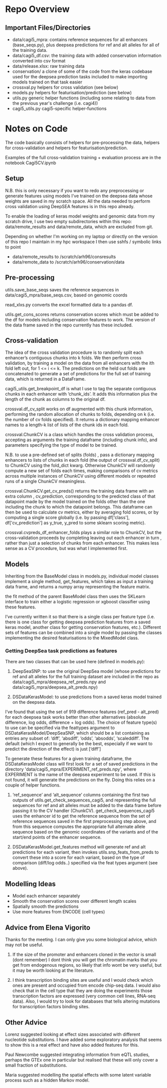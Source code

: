 
# Repo Overview

## Important Files/Directories

* data/cagi5_mpra:
  contains reference sequences for all enhancers (base_seqs.py), plus deepsea predictions for ref and alt alleles for all of the training data.
* data/cagi5_df.csv:
  the training data with added conservation information converted into csv format
* data/release.xlsx:
  raw training data
* conservation/
  a clone of some of the code from the keras codebase used for the deepsea prediction tasks included to make importing models trained on that task easier
* crossval.py
  helpers for cross validation (see below)
* models.py
  helpers for featurisation/prediction (see below)
* utils.py
  generic helper functions (including some relating to data from the previous year's challenge (i.e. cagi4))
* cagi5_utils.py
  cagi5-specific helper-functions 

# Notes on Code

The code basically consists of helpers for pre-processing the data, helpers for cross-validation and helpers for featurisation/prediction.

Examples of the full cross-validation training + evaluation process are in the notebook Cagi5CV.ipynb


## Setup

N.B. this is only necessary if you want to redo any preprocessing or generate features using models I've trained on the deepsea data whose weights are saved in my scratch space.
All the data needed to perform cross validation using DeepSEA features is in this repo already.

To enable the loading of keras model weights and genomic data from my scratch drive, I use two empty subdirectories within this repo: data/remote_results and data/remote_data, which are excluded from git.

Depending on whether I'm working on my laptop or directly on the version of this repo I maintain in my hpc workspace I then use sshfs / symbolic links to point

  * data/remote_results to /scratch/arh96/consresults
  * data/remote_data to /scratch/arh96/conservation/data


## Pre-processing

utils.save_base_seqs saves the reference sequences in data/cagi5_mpra/base_seqs.csv, based on genomic coords

read_xlxs.py converts the excel formatted data to a pandas df.

utils.get_cons_scores
returns conservation scores which must be added to the df for models including conservation features to work. The version of the data frame saved in the repo currently has these included.


## Cross-validation

The idea of the cross validation procedure is to randomly split each enhancer’s contiguous chunks into k folds. We then perform cross validation, by training a model on the data from all enhancers with the ith fold left out, for 1 <= i <= k. The predictions on the held out folds are concatenated to generate a set of predictions for the full set of training data, which is returned in a DataFrame.

cagi5_utils.get_breakpoint_df is what I use to tag the separate contiguous chunks in each enhancer with ‘chunk_ids’. It adds this information plus the length of the chunk as columns to the original df.

crossval.df_cv_split works on df augmented with this chunk information, performing the random allocation of chunks to folds, depending on k (i.e. the number of cv folds specified). It returns a dictionary mapping enhancer names to a length-k list of lists of the chunk ids in each fold.

crossval.ChunkCV is a class which handles the cross validation process, accepting as arguments the training dataframe (including chunk info), and parameters specifying the type of model to be trained.

N.B. to use a pre-defined set of splits (folds) , pass a dictionary mapping enhancers to lists of chunks in each fold (the output of crossval.df_cv_split) to ChunkCV using the fold_dict kwarg. Otherwise ChunkCV will randomly compute a new set of folds each times, making comparisons of cv metrics across multiple instances of ChunkCV using different models or repeated runs of a single ChunkCV meaningless.

crossval.ChunkCV.get_cv_preds() returns the training data frame with an extra column , cv_prediction, corresponding to the predicted class of that datapoint made by the model trained on the folds other than the one including the chunk to which the datapoint belongs. This dataframe can then be used to calculate cv metrics, either by averaging fold scores, or by computing a single score globally (i.e. by passing df['class'], df['cv_prediction'] as y_true, y_pred to some sklearn scoring metric).

crossval.cvpreds_df_enhancer_folds plays a similar role to ChunkCV, but the cross-validation proceeds by completing leaving out each enhancer in turn , rather than just a selection of chunks from each enhancer. This makes less sense as a CV procedure, but was what I implemented first.


## Models

Inheriting from the BaseModel class in models.py, individual model classes implement a single method, get_features, which takes as input a training data frame, and returns a numpy array representing the feature matrix.

the fit method of the parent BaseModel class then uses the SKLearn interface to train either a logistic regression or xgboost classifier using these features. 

I’ve currently written it so that there is a single class per feature type (i.e. there is one class for getting deepsea prediction features from a saved keras model, another class for getting conservation features, etc.). Different sets of features can be combined into a single model by passing the classes implementing the desired featurisations to the MixedModel class.

### Getting DeepSea task predictions as features

There are two classes that can be used here (defined in models.py):

  1. DeepSeaSNP: to use the original DeepSea model (whose predictions for ref and alt alleles for the full training dataset are included in the repo as data/cagi5_mpra/deepsea_ref_preds.npy and data/cagi5_mpra/deepsea_alt_preds.npy)

  2. DSDataKerasModel: to use predictions from a saved keras model trained on the deepsea data.


I’ve found that using the set of 919 difference features (ref_pred - alt_pred) for each deepsea task works better than other alternatives (absolute difference, log odds, difference + log odds). The choice of feature type(s) to use can be specified via the feattypes argument to DSDataKerasModel/DeepSeaSNP, which should be a list containing as entries any subset of: ‘diff’, ‘absdiff’, ‘odds’, ‘absodds’, ‘scaleddiff’. The default (which I expect to generally be the best, especially if we want to predict the direction of the effect) is just [‘diff’]

To generate these features for a given training dataframe, the DSDataKerasModel class will first look for a set of saved predictions in the directory 'data/cagi5_mpra/EXPERIMENT_ref_preds.npy', where EXPERIMENT is the name of the deepsea experiment to be used. If this is not found, it will generate the predictions on the fly. Doing this relies on a couple of helper functions.

  1. ‘ref_sequence’ and ‘alt_sequence’ columns containing the first two outputs of utils.get_check_sequences_cagi5, and representing the full sequences for ref and alt alleles must be added to the data frame before passing it to the CV handler (ChunkCV). get_check_sequences_cagi5 uses the enhancer id to get the reference sequence from the set of reference sequences saved in the first preprocessing step above, and from this sequence computes the appropriate full alternate allele sequence based on the genomic coordinates of the variants and of the start/end points of the enhancer sequence.

  2. DSDataKerasModel.get_features method will generate ref and alt predictions for each variant, then invokes utils.snp_feats_from_preds to convert these into a score for each variant, based on the type of comparison (diff/log odds..) specified via the feat types argument (see above).


## Modelling Ideas

  - Model each enhancer separately
  - Smooth the conservation scores over different length scales
  - Spatially smooth the predictions
  - Use more features from ENCODE (cell types)


## Advice from Elena Vigorito

Thanks for the meeting. I can only give you some biological advice, which may not be useful.

  1. If the size of the promoter and enhancers cloned in the vector is small
     (dont remember) I dont think you will get the chromatin marks that you get
     from endogenous regions, so likely that info wont be very useful, but it
     may be worth looking at the literature.

  2. I think transcription binding sites are useful and I would check which
     ones are present and occupied  from encode chip-seq data. I would also
     check that in the cell type that they are doing the experiments those
     transcription factors are expressed (very common cell lines, RNA-seq
     data).  Also, I would try to look for databases that tells altering
     mutations for transcription factors binding sites.


## Other Advice

Lorenz suggested looking at effect sizes associated with different nucleotide
substitutions. I have added some exploratory analysis that seems to show this
is a real effect and have also added features for this.

Paul Newcombe suggested integrating information from eQTL studies, perhaps
the GTEx one in particular but realised that these will only cover a small
fraction of substitutions.

Maria suggested modelling the spatial effects with some latent variable process
such as a hidden Markov model.
